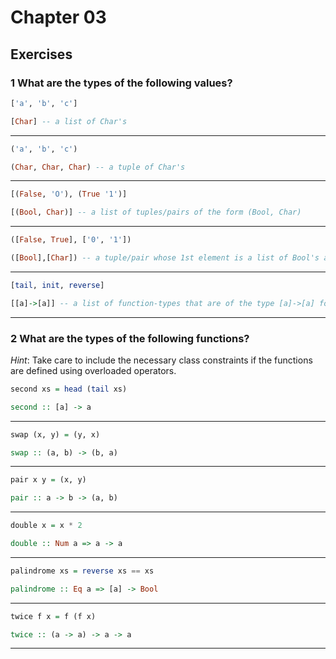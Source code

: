 # Chapter 03

## Exercises


### 1 What are the types of the following values?

```haskell
['a', 'b', 'c']
```

```haskell
[Char] -- a list of Char's
```

---

```haskell
('a', 'b', 'c')
```

```haskell
(Char, Char, Char) -- a tuple of Char's
```

---

```haskell
[(False, 'O'), (True '1')]
```

```haskell
[(Bool, Char)] -- a list of tuples/pairs of the form (Bool, Char)
```

---

```haskell
([False, True], ['0', '1'])
```

```haskell
([Bool],[Char]) -- a tuple/pair whose 1st element is a list of Bool's and the 2nd element is a list of Char's
```

---

```haskell
[tail, init, reverse]
```

```haskell
[[a]->[a]] -- a list of function-types that are of the type [a]->[a] for a type-variable 'a'
```

---

### 2 What are the types of the following functions?

_Hint_: Take care to include the necessary class constraints if the functions are defined using overloaded operators.

```haskell
second xs = head (tail xs)
```

```haskell
second :: [a] -> a
```

---

```haskell
swap (x, y) = (y, x)
```

```haskell
swap :: (a, b) -> (b, a)
```

---

```haskell
pair x y = (x, y)
```

```haskell
pair :: a -> b -> (a, b)
```

---

```haskell
double x = x * 2
```

```haskell
double :: Num a => a -> a
```

---

```haskell 
palindrome xs = reverse xs == xs
```

```haskell
palindrome :: Eq a => [a] -> Bool
```

---

```haskell
twice f x = f (f x)
```

```haskell
twice :: (a -> a) -> a -> a 
```

---
